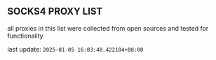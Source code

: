 ## SOCKS4 PROXY LIST

all proxies in this list were collected from open sources and tested for functionality

last update: `2025-01-05 16:03:48.422104+00:00`